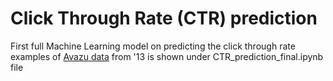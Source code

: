 # Click Through Rate (CTR) prediction

First full Machine Learning model on predicting the click through rate examples of [Avazu data](https://www.kaggle.com/c/avazu-ctr-prediction) from '13 is shown under CTR_prediction_final.ipynb file

